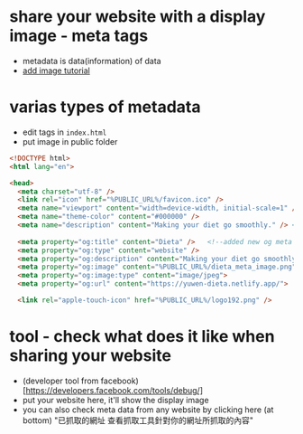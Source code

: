 # share your website with a display image - meta tags

- metadata is data(information) of data
- [add image tutorial](https://medium.com/@weberzt/how-to-add-a-display-image-to-your-react-app-using-meta-tags-1b84fd50f57)


# varias types of metadata
- edit tags in ```index.html```
- put image in public folder
```html
<!DOCTYPE html>
<html lang="en">

<head>
  <meta charset="utf-8" />
  <link rel="icon" href="%PUBLIC_URL%/favicon.ico" />
  <meta name="viewport" content="width=device-width, initial-scale=1" />  <!--original meta tags-->
  <meta name="theme-color" content="#000000" />
  <meta name="description" content="Making your diet go smoothly." /> <!--should modify description-->
  
  <meta property="og:title" content="Dieta" />   <!--added new og meta tags-->
  <meta property="og:type" content="website" />
  <meta property="og:description" content="Making your diet go smoothly." /> 
  <meta property="og:image" content="%PUBLIC_URL%/dieta_meta_image.png" /> 
  <meta property="og:image:type" content="image/jpeg">
  <meta property="og:url" content="https://yuwen-dieta.netlify.app/">

  <link rel="apple-touch-icon" href="%PUBLIC_URL%/logo192.png" />
```
  
# tool - check what does it like when sharing your website
- (developer tool from facebook)[https://developers.facebook.com/tools/debug/]
- put your website here, it'll show the display image
- you can also check meta data from any website by clicking here (at bottom) "已抓取的網址	查看抓取工具針對你的網址所抓取的內容"
